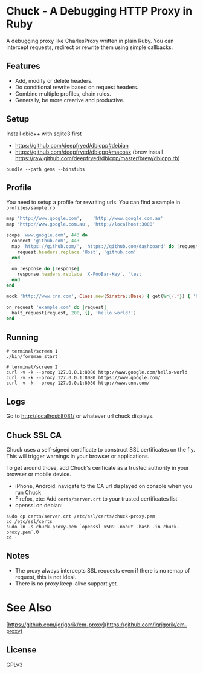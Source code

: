 # Chuck - A Debugging HTTP Proxy in Ruby

A debugging proxy like CharlesProxy written in plain Ruby. You can intercept requests,
redirect or rewrite them using simple callbacks.

## Features

* Add, modify or delete headers.
* Do conditional rewrite based on request headers.
* Combine multiple profiles, chain rules.
* Generally, be more creative and productive.

## Setup

Install dbic++ with sqlite3 first

* https://github.com/deepfryed/dbicpp#debian
* https://github.com/deepfryed/dbicpp#macosx  (brew install https://raw.github.com/deepfryed/dbicpp/master/brew/dbicpp.rb)

```
bundle --path gems --binstubs
```

## Profile

You need to setup a profile for rewriting urls. You can find a sample in `profiles/sample.rb`

```ruby
map 'http://www.google.com',    'http://www.google.com.au'
map 'http://www.google.com.au', 'http://localhost:3000'

scope 'www.google.com', 443 do
  connect 'github.com', 443
  map 'https://github.com/', 'https://github.com/dashboard' do |request|
    request.headers.replace 'Host', 'github.com'
  end

  on_response do |response|
    response.headers.replace 'X-FooBar-Key', 'test'
  end
end

mock 'http://www.cnn.com', Class.new(Sinatra::Base) { get(%r{/.*}) { 'hot news'} }

on_request 'example.com' do |request|
  halt_request(request, 200, {}, 'hello world!')
end

```

## Running

```
# terminal/screen 1
./bin/foreman start

# terminal/screen 2
curl -v -k --proxy 127.0.0.1:8080 http://www.google.com/hello-world
curl -v -k --proxy 127.0.0.1:8080 https://www.google.com/
curl -v -k --proxy 127.0.0.1:8080 http://www.cnn.com/
```

## Logs

Go to [http://localhost:8081/](http://localhost:8081/) or whatever url chuck displays.


## Chuck SSL CA

Chuck uses a self-signed certificate to construct SSL certificates on the fly. This will trigger warnings in
your browser or applications.

To get around those, add Chuck's cerificate as a trusted authority in your browser or mobile device.

* iPhone, Android: navigate to the CA url displayed on console when you run Chuck
* Firefox, etc: Add `certs/server.crt` to your trusted certificates list
* openssl on debian:

```
sudo cp certs/server.crt /etc/ssl/certs/chuck-proxy.pem
cd /etc/ssl/certs
sudo ln -s chuck-proxy.pem `openssl x509 -noout -hash -in chuck-proxy.pem`.0
cd -
```

## Notes

* The proxy always intercepts SSL requests even if there is no remap of request, this is not ideal.
* There is no proxy keep-alive support yet.

# See Also
[https://github.com/igrigorik/em-proxy](https://github.com/igrigorik/em-proxy)

## License
GPLv3

